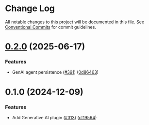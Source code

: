 # Change Log

All notable changes to this project will be documented in this file.
See [Conventional Commits](https://conventionalcommits.org) for commit guidelines.

# [0.2.0](https://github.com/awslabs/backstage-plugins-for-aws/compare/@aws/genai-plugin-for-backstage-common@0.1.0...@aws/genai-plugin-for-backstage-common@0.2.0) (2025-06-17)


### Features

* GenAI agent persistence ([#391](https://github.com/awslabs/backstage-plugins-for-aws/issues/391)) ([0d86463](https://github.com/awslabs/backstage-plugins-for-aws/commit/0d8646347c70d1cd19857a1f7758e74863ec0e08))





# 0.1.0 (2024-12-09)


### Features

* Add Generative AI plugin ([#313](https://github.com/awslabs/backstage-plugins-for-aws/issues/313)) ([cf19564](https://github.com/awslabs/backstage-plugins-for-aws/commit/cf19564d5395d58e98417405fa36553f86530a36))
